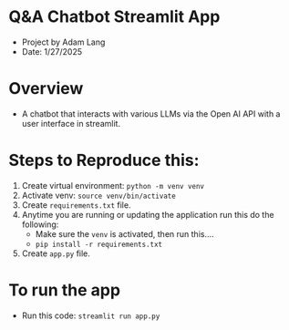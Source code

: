# Q&A Chatbot Streamlit App
* Project by Adam Lang
* Date: 1/27/2025


# Overview
* A chatbot that interacts with various LLMs via the Open AI API with a user interface in streamlit.



# Steps to Reproduce this:
1. Create virtual environment: `python -m venv venv`
2. Activate venv: `source venv/bin/activate`
3. Create `requirements.txt` file.
4. Anytime you are running or updating the application run this do the following:
   * Make sure the `venv` is activated, then run this....
   *  `pip install -r requirements.txt`
5. Create `app.py` file.


# To run the app
* Run this code: `streamlit run app.py`

